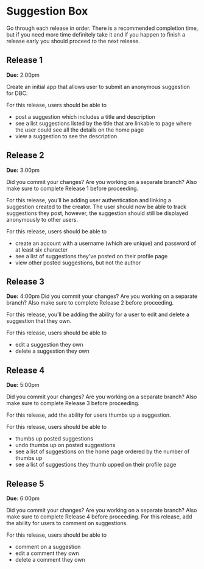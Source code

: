 # Suggestion Box

Go through each release in order. There is a recommended completion time, but if you need more time definitely take it and if you happen to finish a release early you should proceed to the next release.

## Release 1

**Due:** 2:00pm

Create an initial app that allows user to submit an anonymous suggestion for DBC. 

For this release, users should be able to

- post a suggestion which includes a title and description
- see a list suggestions listed by the title that are linkable to page where the user could see all the details on the home page
- view a suggestion to see the description

## Release 2

**Due:** 3:00pm

Did you commit your changes? Are you working on a separate branch? Also make sure to complete Release 1 before proceeding.

For this release, you'll be adding user authentication and linking a suggestion created to the creator. The user should now be able to track suggestions they post, however, the suggestion should still be displayed anonymously to other users.

For this release, users should be able to

- create an account with a username (which are unique) and password of at least six character
- see a list of suggestions they've posted on their profile page
- view other posted suggestions, but not the author

## Release 3

**Due:** 4:00pm
Did you commit your changes? Are you working on a separate branch? Also make sure to complete Release 2 before proceeding.

For this release, you'll be adding the ability for a user to edit and delete a suggestion that they own.

For this release, users should be able to

- edit a suggestion they own
- delete a suggestion they own


## Release 4

**Due:** 5:00pm

Did you commit your changes? Are you working on a separate branch? Also make sure to complete Release 3 before proceeding.

For this release, add the ability for users thumbs up a suggestion.

For this release, users should be able to

- thumbs up posted suggestions
- undo thumbs up on posted suggestions
- see a list of suggestions on the home page ordered by the number of thumbs up
- see a list of suggestions they thumb upped on their profile page

## Release 5

**Due:** 6:00pm

Did you commit your changes? Are you working on a separate branch? Also make sure to complete Release 4 before proceeding.
For this release, add the ability for users to comment on suggestions.

For this release, users should be able to

- comment on a suggestion
- edit a comment they own
- delete a comment they own
